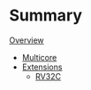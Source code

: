 # Summary

[Overview](./overview.md)
- [Multicore](./multicore.md)
- [Extensions]()
    - [RV32C](./rv32c/rv32c.md)